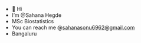 - 👋 Hi
-  I’m @Sahana Hegde 
-  MSc Biostatistics 
-  You can reach me @sahanasonu6962@gmail.com
-  Bangaluru

<!---
Sahana2106/Sahana2106 is a ✨ special ✨ repository because its `README.md` (this file) appears on your GitHub profile.
You can click the Preview link to take a look at your changes.
--->
